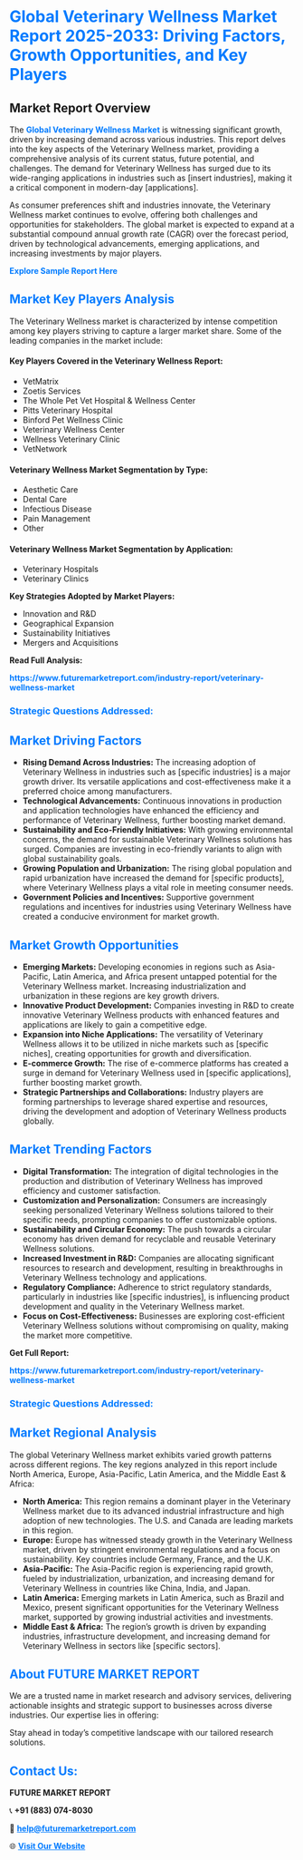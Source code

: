 <h1 style="color: #007BFF;">Global Veterinary Wellness Market Report 2025-2033: Driving Factors, Growth Opportunities, and Key Players</h1>

<section id="overview">
<h2>Market Report Overview</h2>
<p>The <a href="https://www.futuremarketreport.com/industry-report/veterinary-wellness-market" style="color: #007BFF; text-decoration: none;"><strong>Global Veterinary Wellness Market</strong></a> is witnessing significant growth, driven by increasing demand across various industries. This report delves into the key aspects of the Veterinary Wellness market, providing a comprehensive analysis of its current status, future potential, and challenges. The demand for Veterinary Wellness has surged due to its wide-ranging applications in industries such as [insert industries], making it a critical component in modern-day [applications].</p>
<p>As consumer preferences shift and industries innovate, the Veterinary Wellness market continues to evolve, offering both challenges and opportunities for stakeholders. The global market is expected to expand at a substantial compound annual growth rate (CAGR) over the forecast period, driven by technological advancements, emerging applications, and increasing investments by major players.</p>
</section>

<section id="overview">
<p><a href="https://www.futuremarketreport.com/request-sample/reportId=79101" style="color: #007BFF; text-decoration: none;"><strong>Explore Sample Report Here</strong></a></p>
</section>

<section id="key-players">
<h2 style="color: #007BFF;">Market Key Players Analysis</h2>
<p>The Veterinary Wellness market is characterized by intense competition among key players striving to capture a larger market share. Some of the leading companies in the market include:</p>
<h4>Key Players Covered in the Veterinary Wellness Report:</h4>
<ul><li>VetMatrix</li><li>Zoetis Services</li><li>The Whole Pet Vet Hospital &amp; Wellness Center</li><li>Pitts Veterinary Hospital</li><li>Binford Pet Wellness Clinic</li><li>Veterinary Wellness Center</li><li>Wellness Veterinary Clinic</li><li>VetNetwork</li></ul>
<h4>Veterinary Wellness Market Segmentation by Type:</h4>
<ul><li>Aesthetic Care</li><li>Dental Care</li><li>Infectious Disease</li><li>Pain Management</li><li>Other</li></ul>

<h4>Veterinary Wellness Market Segmentation by Application:</h4>
<ul><li>Veterinary Hospitals</li><li>Veterinary Clinics</li></ul>
<p><strong>Key Strategies Adopted by Market Players:</strong></p>
<ul>
<li>Innovation and R&D</li>
<li>Geographical Expansion</li>
<li>Sustainability Initiatives</li>
<li>Mergers and Acquisitions</li>
</ul>
</section>

<section>
<p><strong>Read Full Analysis: </strong></p><a href="https://www.futuremarketreport.com/industry-report/veterinary-wellness-market" style="color: #007BFF; text-decoration: none;"><strong>https://www.futuremarketreport.com/industry-report/veterinary-wellness-market</strong></a>
<h3 style="color: #007BFF;">Strategic Questions Addressed:</h3>
</section>

<section id="driving-factors">
<h2 style="color: #007BFF;">Market Driving Factors</h2>
<ul>
<li><strong>Rising Demand Across Industries:</strong> The increasing adoption of Veterinary Wellness in industries such as [specific industries] is a major growth driver. Its versatile applications and cost-effectiveness make it a preferred choice among manufacturers.</li>
<li><strong>Technological Advancements:</strong> Continuous innovations in production and application technologies have enhanced the efficiency and performance of Veterinary Wellness, further boosting market demand.</li>
<li><strong>Sustainability and Eco-Friendly Initiatives:</strong> With growing environmental concerns, the demand for sustainable Veterinary Wellness solutions has surged. Companies are investing in eco-friendly variants to align with global sustainability goals.</li>
<li><strong>Growing Population and Urbanization:</strong> The rising global population and rapid urbanization have increased the demand for [specific products], where Veterinary Wellness plays a vital role in meeting consumer needs.</li>
<li><strong>Government Policies and Incentives:</strong> Supportive government regulations and incentives for industries using Veterinary Wellness have created a conducive environment for market growth.</li>
</ul>
</section>

<section id="growth-opportunities">
<h2 style="color: #007BFF;">Market Growth Opportunities</h2>
<ul>
<li><strong>Emerging Markets:</strong> Developing economies in regions such as Asia-Pacific, Latin America, and Africa present untapped potential for the Veterinary Wellness market. Increasing industrialization and urbanization in these regions are key growth drivers.</li>
<li><strong>Innovative Product Development:</strong> Companies investing in R&D to create innovative Veterinary Wellness products with enhanced features and applications are likely to gain a competitive edge.</li>
<li><strong>Expansion into Niche Applications:</strong> The versatility of Veterinary Wellness allows it to be utilized in niche markets such as [specific niches], creating opportunities for growth and diversification.</li>
<li><strong>E-commerce Growth:</strong> The rise of e-commerce platforms has created a surge in demand for Veterinary Wellness used in [specific applications], further boosting market growth.</li>
<li><strong>Strategic Partnerships and Collaborations:</strong> Industry players are forming partnerships to leverage shared expertise and resources, driving the development and adoption of Veterinary Wellness products globally.</li>
</ul>
</section>

<section id="trending-factors">
<h2 style="color: #007BFF;">Market Trending Factors</h2>
<ul>
<li><strong>Digital Transformation:</strong> The integration of digital technologies in the production and distribution of Veterinary Wellness has improved efficiency and customer satisfaction.</li>
<li><strong>Customization and Personalization:</strong> Consumers are increasingly seeking personalized Veterinary Wellness solutions tailored to their specific needs, prompting companies to offer customizable options.</li>
<li><strong>Sustainability and Circular Economy:</strong> The push towards a circular economy has driven demand for recyclable and reusable Veterinary Wellness solutions.</li>
<li><strong>Increased Investment in R&D:</strong> Companies are allocating significant resources to research and development, resulting in breakthroughs in Veterinary Wellness technology and applications.</li>
<li><strong>Regulatory Compliance:</strong> Adherence to strict regulatory standards, particularly in industries like [specific industries], is influencing product development and quality in the Veterinary Wellness market.</li>
<li><strong>Focus on Cost-Effectiveness:</strong> Businesses are exploring cost-efficient Veterinary Wellness solutions without compromising on quality, making the market more competitive.</li>
</ul>
</section>

<section>
<p><strong>Get Full Report: </strong></p><a href="https://www.futuremarketreport.com/industry-report/veterinary-wellness-market" style="color: #007BFF; text-decoration: none;"><strong>https://www.futuremarketreport.com/industry-report/veterinary-wellness-market</strong></a>
<h3 style="color: #007BFF;">Strategic Questions Addressed:</h3>
</section>


<section id="regional-analysis">
<h2 style="color: #007BFF;">Market Regional Analysis</h2>
<p>The global Veterinary Wellness market exhibits varied growth patterns across different regions. The key regions analyzed in this report include North America, Europe, Asia-Pacific, Latin America, and the Middle East & Africa:</p>
<ul>
<li><strong>North America:</strong> This region remains a dominant player in the Veterinary Wellness market due to its advanced industrial infrastructure and high adoption of new technologies. The U.S. and Canada are leading markets in this region.</li>
<li><strong>Europe:</strong> Europe has witnessed steady growth in the Veterinary Wellness market, driven by stringent environmental regulations and a focus on sustainability. Key countries include Germany, France, and the U.K.</li>
<li><strong>Asia-Pacific:</strong> The Asia-Pacific region is experiencing rapid growth, fueled by industrialization, urbanization, and increasing demand for Veterinary Wellness in countries like China, India, and Japan.</li>
<li><strong>Latin America:</strong> Emerging markets in Latin America, such as Brazil and Mexico, present significant opportunities for the Veterinary Wellness market, supported by growing industrial activities and investments.</li>
<li><strong>Middle East & Africa:</strong> The region’s growth is driven by expanding industries, infrastructure development, and increasing demand for Veterinary Wellness in sectors like [specific sectors].</li>
</ul>
</section>

<footer>
<h2 style="color: #007BFF;">About FUTURE MARKET REPORT</h2>
<p>We are a trusted name in market research and advisory services, delivering actionable insights and strategic support to businesses across diverse industries. Our expertise lies in offering:</p>

<p>Stay ahead in today’s competitive landscape with our tailored research solutions.</p>

<h2 style="color: #007BFF;">Contact Us:</h2>
<p><strong>FUTURE MARKET REPORT</strong></p>
<p>📞 <strong>+91 (883) 074-8030</strong></p>
<p>📧 <strong><a href="mailto:help@futuremarketreport.com" style="color: #007BFF;">help@futuremarketreport.com</a></strong></p>
<p>🌐 <strong><a href="https://www.futuremarketreport.com/" style="color: #007BFF;">Visit Our Website</a></strong></p>
</footer>